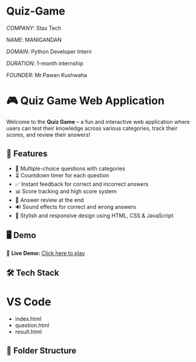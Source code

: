 # Quiz-Game

*COMPANY*: Stax Tech

*NAME*: MANIGANDAN

*DOMAIN*: Python Developer Intern

*DURATION*: 1-month internship

*FOUNDER*: Mr.Pawan Kushwaha 

# 🎮 Quiz Game Web Application

Welcome to the **Quiz Game** – a fun and interactive web application where users can test their knowledge across various categories, track their scores, and review their answers!

## 🚀 Features

- 🧠 Multiple-choice questions with categories
- ⏳ Countdown timer for each question
- ✅ Instant feedback for correct and incorrect answers
- 📊 Score tracking and high score system
- 🔁 Answer review at the end
- 🔊 Sound effects for correct and wrong answers
- 🎨 Stylish and responsive design using HTML, CSS & JavaScript

## 🖥️ Demo

🔗 **Live Demo:** [Click here to play](http://127.0.0.1:5000/)  


## 🛠️ Tech Stack

# VS Code

- index.html
- question.html
- result.html

## 📂 Folder Structure

